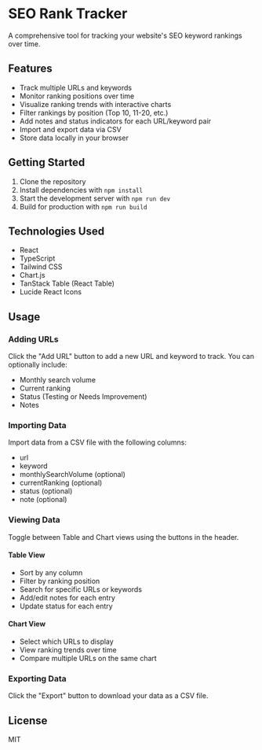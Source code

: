 # SEO Rank Tracker

A comprehensive tool for tracking your website's SEO keyword rankings over time.

## Features

- Track multiple URLs and keywords
- Monitor ranking positions over time
- Visualize ranking trends with interactive charts
- Filter rankings by position (Top 10, 11-20, etc.)
- Add notes and status indicators for each URL/keyword pair
- Import and export data via CSV
- Store data locally in your browser

## Getting Started

1. Clone the repository
2. Install dependencies with `npm install`
3. Start the development server with `npm run dev`
4. Build for production with `npm run build`

## Technologies Used

- React
- TypeScript
- Tailwind CSS
- Chart.js
- TanStack Table (React Table)
- Lucide React Icons

## Usage

### Adding URLs

Click the "Add URL" button to add a new URL and keyword to track. You can optionally include:
- Monthly search volume
- Current ranking
- Status (Testing or Needs Improvement)
- Notes

### Importing Data

Import data from a CSV file with the following columns:
- url
- keyword
- monthlySearchVolume (optional)
- currentRanking (optional)
- status (optional)
- note (optional)

### Viewing Data

Toggle between Table and Chart views using the buttons in the header.

#### Table View
- Sort by any column
- Filter by ranking position
- Search for specific URLs or keywords
- Add/edit notes for each entry
- Update status for each entry

#### Chart View
- Select which URLs to display
- View ranking trends over time
- Compare multiple URLs on the same chart

### Exporting Data

Click the "Export" button to download your data as a CSV file.

## License

MIT